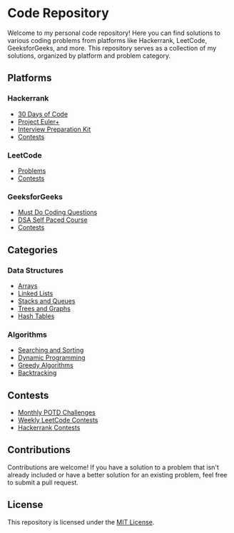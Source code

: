 # Code Repository

Welcome to my personal code repository! Here you can find solutions to various coding problems from platforms like Hackerrank, LeetCode, GeeksforGeeks, and more. This repository serves as a collection of my solutions, organized by platform and problem category.

## Platforms

### Hackerrank
- [30 Days of Code](Hackerrank/30-Days-of-Code)
- [Project Euler+](Hackerrank/Project-Euler-Plus)
- [Interview Preparation Kit](Hackerrank/Interview-Preparation-Kit)
- [Contests](Hackerrank/Contests)

### LeetCode
- [Problems](LeetCode/Problems)
- [Contests](LeetCode/Contests)

### GeeksforGeeks
- [Must Do Coding Questions](GeeksforGeeks/Must-Do-Coding-Questions)
- [DSA Self Paced Course](GeeksforGeeks/DSA-Self-Paced-Course)
- [Contests](GeeksforGeeks/Contests)

## Categories

### Data Structures
- [Arrays](Data-Structures/Arrays)
- [Linked Lists](Data-Structures/Linked-Lists)
- [Stacks and Queues](Data-Structures/Stacks-and-Queues)
- [Trees and Graphs](Data-Structures/Trees-and-Graphs)
- [Hash Tables](Data-Structures/Hash-Tables)

### Algorithms
- [Searching and Sorting](Algorithms/Searching-and-Sorting)
- [Dynamic Programming](Algorithms/Dynamic-Programming)
- [Greedy Algorithms](Algorithms/Greedy-Algorithms)
- [Backtracking](Algorithms/Backtracking)

## Contests
- [Monthly POTD Challenges](Contests/Monthly-POTD)
- [Weekly LeetCode Contests](Contests/LeetCode-Weekly)
- [Hackerrank Contests](Contests/Hackerrank-Contests)

## Contributions
Contributions are welcome! If you have a solution to a problem that isn't already included or have a better solution for an existing problem, feel free to submit a pull request.

## License
This repository is licensed under the [MIT License](LICENSE).
